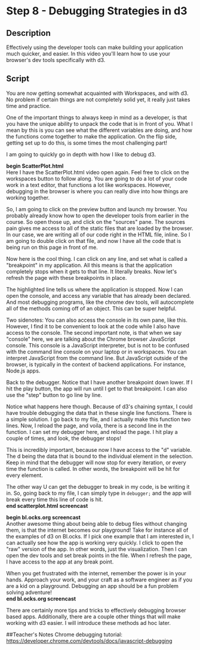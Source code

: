 # Step 8 - Debugging Strategies in d3

## Description
Effectively using the developer tools can make building your application much quicker, and easier.  In this video you'll learn how to use your browser's dev tools specifically with d3.

## Script
You are now getting somewhat acquainted with Workspaces, and with d3.  No problem if certain things are not completely solid yet, it really just takes time and practice.

One of the important things to always keep in mind as a developer, is that you have the unique ability to unpack the code that is in front of you.  What I mean by this is you can see what the different variables are doing, and how the functions come together to make the application.  On the flip side, getting set up to do this, is some times the most challenging part!

I am going to quickly go in depth with how I like to debug d3.

**begin ScatterPlot.html**    
Here I have the ScatterPlot.html video open again.  Feel free to click on the workspaces button to follow along.  You are going to do a lot of your code work in a text editor, that functions a lot like workspaces.  However, debugging in the browser is where you can really dive into how things are working together.

So, I am going to click on the preview button and launch my browser.  You probably already know how to open the developer tools from earlier in the course.  So open those up, and click on the "sources" pane.  The sources pain gives me access to all of the static files that are loaded by the browser.  In our case, we are writing all of our code right in the HTML file, inline.  So I am going to double click on that file, and now I have all the code that is being run on this page in front of me.

Now here is the cool thing.  I can click on any line, and set what is called a "breakpoint" in my application.  All this means is that the application completely stops when it gets to that line.  It literally breaks.  Now let's refresh the page with these breakpoints in place.  

The highlighted line tells us where the application is stopped.  Now I can open the console, and access any variable that has already been declared.  And most debugging programs, like the chrome dev tools, will autocomplete all of the methods coming off of an object.  This can be super helpful.

Two sidenotes:  You can also access the console in its own pane, like this.  However, I find it to be convenient to look at the code while I also have access to the console.  The second important note, is that when we say "console" here, we are talking about the Chrome browser JavaScript console.  This console is a JavaScript interpreter, but is not to be confused with the command line console on your laptop or in workspaces.  You can interpret JavaScript from the command line.  But JavaScript outside of the browser, is typically in the context of backend applications.  For instance, Node.js apps.

Back to the debugger.  Notice that I have another breakpoint down lower.  If I hit the play button, the app will run until I get to that breakpoint.  I can also use the "step" button to go line by line.

Notice what happens here though.  Because of d3's chaining syntax, I could have trouble debugging the data that in these single line functions.  There is a simple solution.  I go back to my file, and I actually make this function two lines.  Now, I reload the page, and voila, there is a second line in the function.  I can set my debugger here, and reload the page.  I hit play a couple of times, and look, the debugger stops!

This is incredibly important, because now I have access to the "d" variable.  The d being the data that is bound to the individual element in the selection.  Keep in mind that the debugger will now stop for every iteration, or every time the function is called.  In other words, the breakpoint will be hit for every element.

The other way U can get the debugger to break in my code, is be writing it in.  So, going back to my file, I can simply type in `debugger;` and the app will break every time this line of code is hit.     
**end scatterplot.html screencast**

**begin bl.ocks.org screencast**    
Another awesome thing about being able to debug files without changing them, is that the internet becomes our playground!  Take for instance all of the examples of d3 on Bl.ocks.  If I pick one example that I am interested in, I can actually see how the app is working very quickly.  I click to open the "raw" version of the app.  In other words, just the visualization.  Then I can open the dev tools and set break points in the file.  When I refresh the page, I have access to the app at any break point.  

When you get frustrated with the internet, remember the power is in your hands.  Approach your work, and your craft as a software engineer as if you are a kid on a playground.  Debugging an app should be a fun problem solving adventure!    
**end bl.ocks.org screencast**    

There are certainly more tips and tricks to effectively debugging browser based apps.  Additionally, there are a couple other things that will make working with d3 easier.  I will introduce these methods ad hoc later.

##Teacher's Notes
Chrome debugging tutorial: https://developer.chrome.com/devtools/docs/javascript-debugging